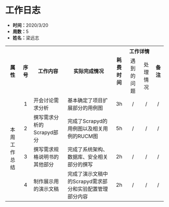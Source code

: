 <h1>工作日志</h1>

<ul>
    <li><strong>时间：</strong>2020/3/20</li>
    <li><strong>周数：</strong>5</li>
    <li><strong>姓名：</strong>梁远志</li>
</ul>

<table style="text-align:center">
  <tr>
    <th rowspan="2">属性</th>
    <th rowspan="2">序号</th>
    <th rowspan="2">工作内容</th>
    <th rowspan="2">实际完成情况</th>
    <th rowspan="2">耗费时间</th>
    <th colspan="2">工作详情</th>
    <th rowspan="2">备注</th>
  </tr>
  <tr>
    <td>遇到的问题</td>
    <td>处理情况</td>
  </tr>
  <tr>
    <td rowspan="4">本周工作总结</td>
    <td>1</td>
    <td style="text-align:left">开会讨论需求分析</td>
    <td style="text-align:left">基本确定了项目扩展部分的用例图</td>
    <td>3h</td>
    <td>/</td>
    <td>/</td>
    <td>/</td>
  </tr>
  <tr>
    <td>2</td>
    <td style="text-align:left">撰写需求分析的Scrapyd部分</td>
    <td style="text-align:left">完成了Scrapyd的用例图以及相关用例的RUCM图</td>
    <td>5h</td>
    <td>/</td>
    <td>/</td>
    <td>/</td>
  </tr>
  <tr>
    <td>3</td>
    <td style="text-align:left">撰写需求规格说明书的其他部分</td>
    <td style="text-align:left">完成了系统架构、数据库、安全相关部分的撰写</td>
    <td>2h</td>
    <td>/</td>
    <td>/</td>
    <td>/</td>
  </tr>
  <tr>
    <td>4</td>
    <td style="text-align:left">制作展示用的演示文稿</td>
    <td style="text-align:left">完成了演示文稿中的Scrapyd需求部分和实验配置管理部分内容</td>
    <td>2h</td>
    <td>/</td>
    <td>/</td>
    <td>/</td>
  </tr>
</table>

